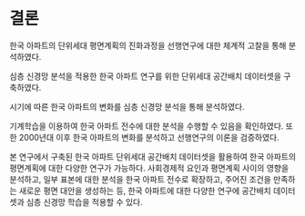 # 결론

한국 아파트의 단위세대 평면계획의 진화과정을
선행연구에 대한 체계적 고찰을 통해 분석하였다.

심층 신경망 분석을 적용한 한국 아파트 연구를 위한
단위세대 공간배치 데이터셋을 구축하였다.

시기에 따른 한국 아파트의 변화를
심층 신경망 분석을 통해 분석하였다.

기계학습을 이용하여
한국 아파트 전수에 대한 분석을 수행할 수 있음을 확인하였다.
또한 2000년대 이후 한국 아파트의 변화를 분석하고
선행연구의 이론을 검증하였다.

본 연구에서 구축된
한국 아파트 단위세대 공간배치 데이터셋을 활용하여
한국 아파트의 평면계획에 대한 다양한 연구가 가능하다.
사회경제적 요인과 평면계획 사이의 영향을 분석하고,
일부 표본에 대한 분석을 한국 아파트 전수로 확장하고,
주어진 조건을 만족하는 새로운 평면 대안을 생성하는 등,
한국 아파트에 대한 다양한 연구에
공간배치 데이터셋과 심층 신경망 학습을 적용할 수 있다.

<!-- 공간배치 진화과정의 분석에서 도출된 발견도
추후 연구할 과제를 제시한다. -->
